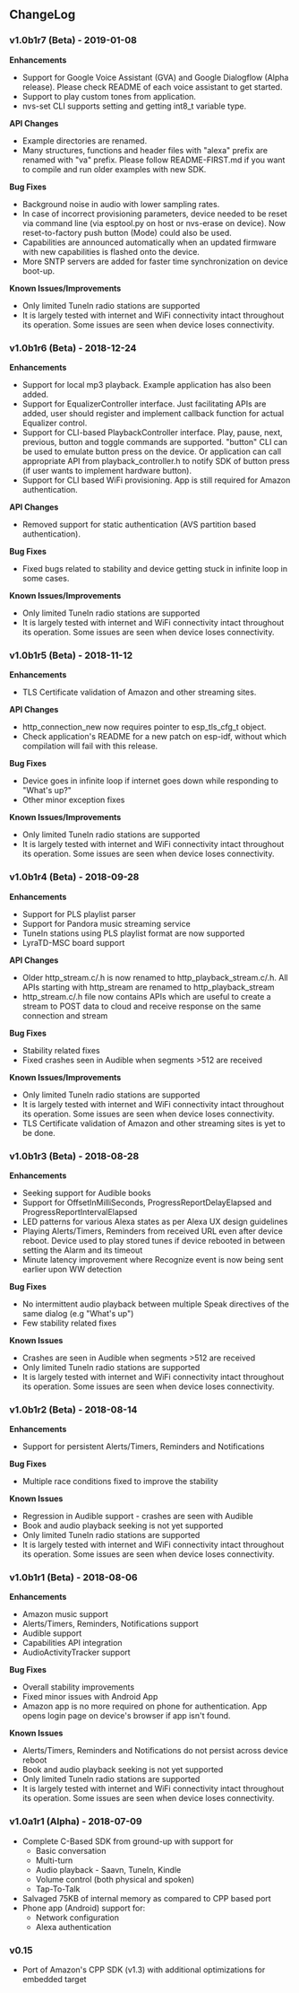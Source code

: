 ## ChangeLog

### v1.0b1r7 (Beta) - 2019-01-08

**Enhancements**

* Support for Google Voice Assistant (GVA) and Google Dialogflow (Alpha release). Please check README of each voice assistant to get started.
* Support to play custom tones from application.
* nvs-set CLI supports setting and getting int8_t variable type.

**API Changes**

* Example directories are renamed.
* Many structures, functions and header files with "alexa" prefix are renamed with "va" prefix. Please follow README-FIRST.md if you want to compile and run older examples with new SDK.

**Bug Fixes**

* Background noise in audio with lower sampling rates.
* In case of incorrect provisioning parameters, device needed to be reset via command line (via esptool.py on host or nvs-erase on device). Now reset-to-factory push button (Mode) could also be used.
* Capabilities are announced automatically when an updated firmware with new capabilities is flashed onto the device.
* More SNTP servers are added for faster time synchronization on device boot-up.

**Known Issues/Improvements**

* Only limited TuneIn radio stations are supported
* It is largely tested with internet and WiFi connectivity intact throughout its operation. Some issues are seen when device loses connectivity.

### v1.0b1r6 (Beta) - 2018-12-24

**Enhancements**

* Support for local mp3 playback. Example application has also been added.
* Support for EqualizerController interface. Just facilitating APIs are added, user should register and implement callback function for actual Equalizer control.
* Support for CLI-based PlaybackController interface. Play, pause, next, previous, button and toggle commands are supported. "button" CLI can be used to emulate button press on the device. Or application can call appropriate API from playback_controller.h to notify SDK of button press (if user wants to implement hardware button).
* Support for CLI based WiFi provisioning. App is still required for Amazon authentication.

**API Changes**

* Removed support for static authentication (AVS partition based authentication).

**Bug Fixes**

* Fixed bugs related to stability and device getting stuck in infinite loop in some cases.

**Known Issues/Improvements**

* Only limited TuneIn radio stations are supported
* It is largely tested with internet and WiFi connectivity intact throughout its operation. Some issues are seen when device loses connectivity.

### v1.0b1r5 (Beta) - 2018-11-12

**Enhancements**

* TLS Certificate validation of Amazon and other streaming sites.

**API Changes**

* http_connection_new now requires pointer to esp_tls_cfg_t object.
* Check application's README for a new patch on esp-idf, without which compilation will fail with this release.

**Bug Fixes**

* Device goes in infinite loop if internet goes down while responding to "What's up?"
* Other minor exception fixes

**Known Issues/Improvements**

* Only limited TuneIn radio stations are supported
* It is largely tested with internet and WiFi connectivity intact throughout its operation. Some issues are seen when device loses connectivity.

### v1.0b1r4 (Beta) - 2018-09-28

**Enhancements**

* Support for PLS playlist parser
* Support for Pandora music streaming service
* TuneIn stations using PLS playlist format are now supported
* LyraTD-MSC board support

**API Changes**

* Older http_stream.c/.h is now renamed to http_playback_stream.c/.h. All APIs starting with http_stream are renamed to http_playback_stream
* http_stream.c/.h file now contains APIs which are useful to create a stream to POST data to cloud and receive response on the same connection and stream

**Bug Fixes**

* Stability related fixes
* Fixed crashes seen in Audible when segments >512 are received

**Known Issues/Improvements**

* Only limited TuneIn radio stations are supported
* It is largely tested with internet and WiFi connectivity intact throughout its operation. Some issues are seen when device loses connectivity.
* TLS Certificate validation of Amazon and other streaming sites is yet to be done.

### v1.0b1r3 (Beta) - 2018-08-28

**Enhancements**

* Seeking support for Audible books
* Support for OffsetInMilliSeconds, ProgressReportDelayElapsed and ProgressReportIntervalElapsed
* LED patterns for various Alexa states as per Alexa UX design guidelines
* Playing Alerts/Timers, Reminders from received URL even after device reboot. Device used to play stored tunes if device rebooted in between setting the Alarm and its timeout
* Minute latency improvement where Recognize event is now being sent earlier upon WW detection

**Bug Fixes**

* No intermittent audio playback between multiple Speak directives of the same dialog (e.g "What's up")
* Few stability related fixes

**Known Issues**

* Crashes are seen in Audible when segments >512 are received
* Only limited TuneIn radio stations are supported
* It is largely tested with internet and WiFi connectivity intact throughout its operation. Some issues are seen when device loses connectivity.

### v1.0b1r2 (Beta) - 2018-08-14

**Enhancements**

* Support for persistent Alerts/Timers, Reminders and Notifications

**Bug Fixes**

* Multiple race conditions fixed to improve the stability

**Known Issues**

* Regression in Audible support - crashes are seen with Audible
* Book and audio playback seeking is not yet supported
* Only limited TuneIn radio stations are supported
* It is largely tested with internet and WiFi connectivity intact throughout its operation. Some issues are seen when device loses connectivity.

### v1.0b1r1 (Beta) - 2018-08-06

**Enhancements**

* Amazon music support
* Alerts/Timers, Reminders, Notifications support
* Audible support
* Capabilities API integration
* AudioActivityTracker support

**Bug Fixes**
* Overall stability improvements
* Fixed minor issues with Android App
* Amazon app is no more required on phone for authentication. App opens login page on device's browser if app isn't found.

**Known Issues**

* Alerts/Timers, Reminders and Notifications do not persist across device reboot
* Book and audio playback seeking is not yet supported
* Only limited TuneIn radio stations are supported
* It is largely tested with internet and WiFi connectivity intact throughout its operation. Some issues are seen when device loses connectivity.

### v1.0a1r1 (Alpha) - 2018-07-09

* Complete C-Based SDK from ground-up with support for
    * Basic conversation
    * Multi-turn
    * Audio playback - Saavn, TuneIn, Kindle
    * Volume control (both physical and spoken)
    * Tap-To-Talk
* Salvaged 75KB of internal memory as compared to CPP based port
* Phone app (Android) support for:
    * Network configuration
    * Alexa authentication

### v0.15

* Port of Amazon's CPP SDK (v1.3) with additional optimizations for embedded target
